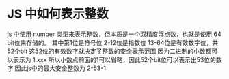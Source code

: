 # JS 中如何表示整数

js 中使用 number 类型来表示整数，但本质是一个双精度浮点数，也就是使用 64 bit位来存储的。
其中第1位是符号位
2-12位是指数位
13-64位是有效数字位，共52个bit
这52位的有效数字就决定了整数的安全表示范围
因为二进制的小数都可以表示为 1.xxx
所以小数点前面的1可以省略，因此52个bit位可以表示出53位的数字
因此js中的最大安全整数为 2^53-1
